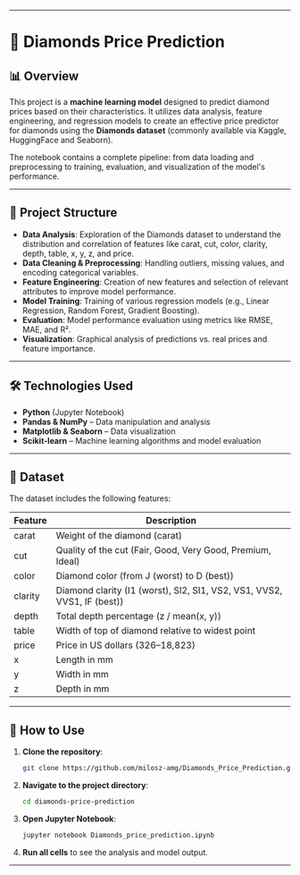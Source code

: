 
---

# 💎 Diamonds Price Prediction

## 📊 Overview

This project is a **machine learning model** designed to predict diamond prices based on their characteristics. It utilizes data analysis, feature engineering, and regression models to create an effective price predictor for diamonds using the **Diamonds dataset** (commonly available via Kaggle, HuggingFace and Seaborn).

The notebook contains a complete pipeline: from data loading and preprocessing to training, evaluation, and visualization of the model's performance.

---

## 🚀 Project Structure

- **Data Analysis**: Exploration of the Diamonds dataset to understand the distribution and correlation of features like carat, cut, color, clarity, depth, table, x, y, z, and price.
- **Data Cleaning & Preprocessing**: Handling outliers, missing values, and encoding categorical variables.
- **Feature Engineering**: Creation of new features and selection of relevant attributes to improve model performance.
- **Model Training**: Training of various regression models (e.g., Linear Regression, Random Forest, Gradient Boosting).
- **Evaluation**: Model performance evaluation using metrics like RMSE, MAE, and R².
- **Visualization**: Graphical analysis of predictions vs. real prices and feature importance.

---

## 🛠 Technologies Used

- **Python** (Jupyter Notebook)
- **Pandas & NumPy** – Data manipulation and analysis
- **Matplotlib & Seaborn** – Data visualization
- **Scikit-learn** – Machine learning algorithms and model evaluation

---

## 📂 Dataset

The dataset includes the following features:

| Feature | Description                |
|--------|---------------------------|
| carat  | Weight of the diamond (carat) |
| cut    | Quality of the cut (Fair, Good, Very Good, Premium, Ideal) |
| color  | Diamond color (from J (worst) to D (best)) |
| clarity| Diamond clarity (I1 (worst), SI2, SI1, VS2, VS1, VVS2, VVS1, IF (best)) |
| depth  | Total depth percentage (z / mean(x, y)) |
| table  | Width of top of diamond relative to widest point |
| price  | Price in US dollars ($326–$18,823) |
| x      | Length in mm |
| y      | Width in mm |
| z      | Depth in mm |

---

## 🔑 How to Use

1. **Clone the repository**:
   ```bash
   git clone https://github.com/milosz-amg/Diamonds_Price_Prediction.git
   ```
2. **Navigate to the project directory**:
   ```bash
   cd diamonds-price-prediction
   ```
3. **Open Jupyter Notebook**:
   ```bash
   jupyter notebook Diamonds_price_prediction.ipynb
   ```
4. **Run all cells** to see the analysis and model output.

---
